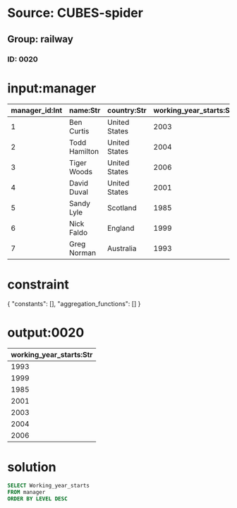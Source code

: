 # Source: CUBES-spider
## Group: railway
### ID: 0020

# input:manager

| manager_id:Int | name:Str | country:Str | working_year_starts:Str | age:Int | level:Int |
|---|---|---|---|---|---|
| 1 | Ben Curtis | United States | 2003 | 45 | 5 |
| 2 | Todd Hamilton | United States | 2004 | 55 | 5 |
| 3 | Tiger Woods | United States | 2006 | 46 | 5 |
| 4 | David Duval | United States | 2001 | 47 | 7 |
| 5 | Sandy Lyle | Scotland | 1985 | 48 | 8 |
| 6 | Nick Faldo | England | 1999 | 51 | 11 |
| 7 | Greg Norman | Australia | 1993 | 52 | 12 |

# constraint

{
  "constants": [],
  "aggregation_functions": []
}

# output:0020

| working_year_starts:Str |
|---|
| 1993 |
| 1999 |
| 1985 |
| 2001 |
| 2003 |
| 2004 |
| 2006 |

# solution

```sql
SELECT Working_year_starts
FROM manager
ORDER BY LEVEL DESC
```
